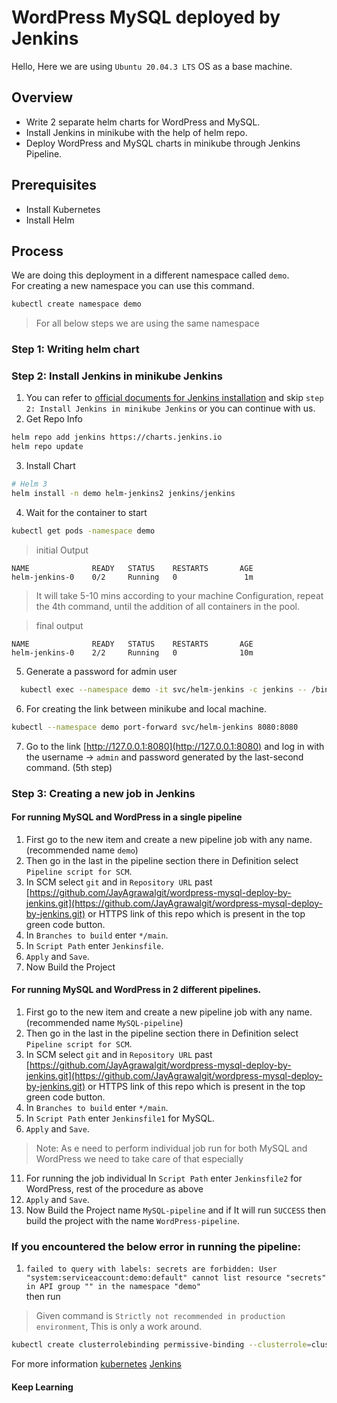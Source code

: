 # WordPress MySQL deployed by Jenkins
Hello, Here we are using `Ubuntu 20.04.3 LTS` OS as a base machine.  

## Overview
* Write 2 separate helm charts for WordPress and MySQL.
* Install Jenkins in minikube with the help of helm repo.
* Deploy WordPress and MySQL charts in minikube through Jenkins Pipeline.

## Prerequisites
* Install Kubernetes
* Install Helm

## Process
We are doing this deployment in a different namespace called `demo`.   
For creating a new namespace you can use this command.
```bash
kubectl create namespace demo
``` 
> For all below steps we are using the same namespace

### Step 1: Writing helm chart 

### Step 2: Install Jenkins in minikube Jenkins 
1. You can refer to [official documents for Jenkins installation](https://github.com/jenkinsci/helm-charts/blob/main/charts/jenkins/README.md)
and skip `step 2: Install Jenkins in minikube Jenkins` or you can continue with us.
2. Get Repo Info
```bash
helm repo add jenkins https://charts.jenkins.io
helm repo update
```
3. Install Chart
```bash
# Helm 3
helm install -n demo helm-jenkins2 jenkins/jenkins
```
4. Wait for the container to start  
```bash
kubectl get pods -namespace demo
```
> initial Output
```output
NAME              READY   STATUS    RESTARTS       AGE
helm-jenkins-0    0/2     Running   0               1m
```
>It will take 5-10 mins according to your machine Configuration, repeat the 4th command, until the addition of all containers in the pool.  

>final output
```final output
NAME              READY   STATUS    RESTARTS       AGE
helm-jenkins-0    2/2     Running   0              10m
```
5. Generate a password for admin user
```bash
  kubectl exec --namespace demo -it svc/helm-jenkins -c jenkins -- /bin/cat /run/secrets/chart-admin-password && echo
```
6. For creating the link between minikube and local machine.
```bash
kubectl --namespace demo port-forward svc/helm-jenkins 8080:8080
```
7. Go to the link [http://127.0.0.1:8080](http://127.0.0.1:8080) and log in with the username -> `admin` and password generated by the last-second command. (5th step)

### Step 3: Creating a new job in Jenkins

#### For running MySQL and WordPress in a single pipeline
1. First go to the new item and create a new pipeline job with any name. (recommended name `demo`)  
2. Then go in the last in the pipeline section there in Definition select `Pipeline script for SCM`.  
3. In SCM select `git` and in `Repository URL` past [https://github.com/JayAgrawalgit/wordpress-mysql-deploy-by-jenkins.git](https://github.com/JayAgrawalgit/wordpress-mysql-deploy-by-jenkins.git) or HTTPS link of this repo which is present in the top green code button.  
4. In `Branches to build` enter `*/main`.  
5. In `Script Path` enter `Jenkinsfile`.  
6. `Apply` and `Save`.  
7. Now Build the Project

#### For running MySQL and WordPress in 2 different pipelines.  
1. First go to the new item and create a new pipeline job with any name. (recommended name `MySQL-pipeline`)  
2. Then go in the last in the pipeline section there in Definition select `Pipeline script for SCM`.  
3. In SCM select `git` and in `Repository URL` past [https://github.com/JayAgrawalgit/wordpress-mysql-deploy-by-jenkins.git](https://github.com/JayAgrawalgit/wordpress-mysql-deploy-by-jenkins.git) or HTTPS link of this repo which is present in the top green code button.  
4. In `Branches to build` enter `*/main`.  
5. In `Script Path` enter `Jenkinsfile1` for MySQL.  
6. `Apply` and `Save`.  
> Note: As e need to perform individual job run for both MySQL and WordPress we need to take care of that especially 
11. For running the job individual In `Script Path` enter `Jenkinsfile2` for WordPress, rest of the procedure as above  
12. `Apply` and `Save`.  
13. Now Build the Project name `MySQL-pipeline` and if It will run `SUCCESS` then build the project with the name `WordPress-pipeline`.

### If you encountered the below error in running the pipeline: 
1. `failed to query with labels: secrets are forbidden: User "system:serviceaccount:demo:default" cannot list resource "secrets" in API group "" in the namespace "demo"`  
then run 
> Given command is `Strictly not recommended in production environment`, This is only a work around.  
```bash
kubectl create clusterrolebinding permissive-binding --clusterrole=cluster-admin --user=admin --user=kubelet --group=system:serviceaccounts:demo
```
For more information [kubernetes](http://kubernetes.io/) [Jenkins](https://jenkins.io/)

#### Keep Learning
